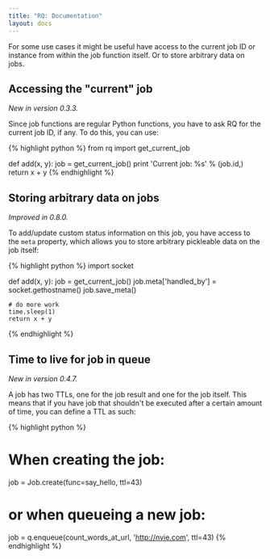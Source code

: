 ```yaml
---
title: "RQ: Documentation"
layout: docs
---
```


For some use cases it might be useful have access to the current job ID or
instance from within the job function itself.  Or to store arbitrary data on
jobs.


## Accessing the "current" job

_New in version 0.3.3._

Since job functions are regular Python functions, you have to ask RQ for the
current job ID, if any.  To do this, you can use:

{% highlight python %}
from rq import get_current_job

def add(x, y):
    job = get_current_job()
    print 'Current job: %s' % (job.id,)
    return x + y
{% endhighlight %}


## Storing arbitrary data on jobs

_Improved in 0.8.0._

To add/update custom status information on this job, you have access to the
`meta` property, which allows you to store arbitrary pickleable data on the job
itself:

{% highlight python %}
import socket

def add(x, y):
    job = get_current_job()
    job.meta['handled_by'] = socket.gethostname()
    job.save_meta()
    
    # do more work
    time.sleep(1)
    return x + y
{% endhighlight %}


## Time to live for job in queue

_New in version 0.4.7._

A job has two TTLs, one for the job result and one for the job itself. This means that if you have
job that shouldn't be executed after a certain amount of time, you can define a TTL as such:

{% highlight python %}
# When creating the job:
job = Job.create(func=say_hello, ttl=43)

# or when queueing a new job:
job = q.enqueue(count_words_at_url, 'http://nvie.com', ttl=43)
{% endhighlight %}
